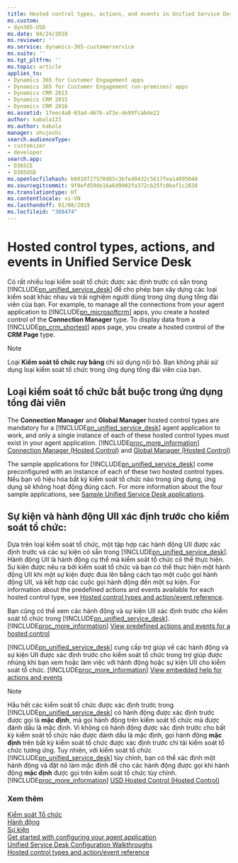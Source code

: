 ```yaml
---
title: Hosted control types, actions, and events in Unified Service Desk for Dynamics 365 for Customer Engagement apps| MicrosoftDocs
ms.custom:
- dyn365-USD
ms.date: 04/24/2018
ms.reviewer: ''
ms.service: dynamics-365-customerservice
ms.suite: ''
ms.tgt_pltfrm: ''
ms.topic: article
applies_to:
- Dynamics 365 for Customer Engagement apps
- Dynamics 365 for Customer Engagement (on-premises) apps
- Dynamics CRM 2013
- Dynamics CRM 2015
- Dynamics CRM 2016
ms.assetid: 17eec4a8-03a4-467b-af3e-de99fcab4e22
author: kabala123
ms.author: kabala
manager: shujoshi
search.audienceType:
- customizer
- developer
search.app:
- D365CE
- D365USD
ms.openlocfilehash: b0018f27570d85c3bfed0432c5617fea14095048
ms.sourcegitcommit: 9f0efd59de16a6d9902fa372cb25fc0baf1c2838
ms.translationtype: HT
ms.contentlocale: vi-VN
ms.lasthandoff: 01/08/2019
ms.locfileid: "388474"
---
```

# <a name="hosted-control-types-actions-and-events-in-unified-service-desk"></a>Hosted control types, actions, and events in Unified Service Desk
Có rất nhiều loại kiểm soát tổ chức được xác định trước có sẵn trong [!INCLUDE[pn_unified_service_desk](../includes/pn-unified-service-desk.md)] để cho phép bạn xây dựng các loại kiểm soát khác nhau và trải nghiệm người dùng trong ứng dụng tổng đài viên của bạn. For example, to manage all the connections from your agent application to [!INCLUDE[pn_microsoftcrm](../includes/pn-microsoftcrm.md)] apps, you create a hosted control of the **Connection Manager** type. To display data from a [!INCLUDE[pn_crm_shortest](../includes/pn-crm-shortest.md)] apps page, you create a hosted control of the **CRM Page** type.  
  
> [!NOTE]
>  Loại **Kiểm soát tổ chức ruy băng** chỉ sử dụng nội bộ. Bạn không phải sử dụng loại kiểm soát tổ chức trong ứng dụng tổng đài viên của bạn.  
  
## <a name="mandatory-hosted-control-types-in-an-agent-application"></a>Loại kiểm soát tổ chức bắt buộc trong ứng dụng tổng đài viên  
 The **Connection Manager** and **Global Manager** hosted control types are mandatory for a [!INCLUDE[pn_unified_service_desk](../includes/pn-unified-service-desk.md)] agent application to work, and only a single instance of each of these hosted control types must exist in your agent application. [!INCLUDE[proc_more_information](../includes/proc-more-information.md)] [Connection Manager (Hosted Control)](../unified-service-desk/connection-manager-hosted-control.md) and [Global Manager (Hosted Control)](../unified-service-desk/global-manager-hosted-control.md)  
  
 The sample applications for [!INCLUDE[pn_unified_service_desk](../includes/pn-unified-service-desk.md)] come preconfigured with an instance of each of these two hosted control types. Nếu bạn vô hiệu hóa bất kỳ kiểm soát tổ chức nào trong ứng dụng, ứng dụng sẽ không hoạt động đúng cách. For more information about the four sample applications, see [Sample Unified Service Desk applications](admin/sample-unified-service-desk-applications.md).  
  
## <a name="predefined-uii-actions-and-events-for-hosted-controls"></a>Sự kiện và hành động UII xác định trước cho kiểm soát tổ chức:  
 Dựa trên loại kiểm soát tổ chức, một tập hợp các hành động UII được xác định trước và các sự kiện có sẵn trong [!INCLUDE[pn_unified_service_desk](../includes/pn-unified-service-desk.md)]. Hành động UII là hành động cụ thể mà kiểm soát tổ chức có thể thực hiện. Sự kiện được nêu ra bởi kiểm soát tổ chức và bạn có thể thực hiện một hành động UII khi một sự kiện được đưa lên bằng cách tạo một cuộc gọi hành động UII, và kết hợp các cuộc gọi hành động đến một sự kiện. For information about the predefined actions and events available for each hosted control type, see [Hosted control types and action/event reference](../unified-service-desk/hosted-control-types-action-event-reference.md).  
  
 Bạn cũng có thể xem các hành động và sự kiện UII xác định trước cho kiểm soát tổ chức trong [!INCLUDE[pn_unified_service_desk](../includes/pn-unified-service-desk.md)]. [!INCLUDE[proc_more_information](../includes/proc-more-information.md)] [View predefined actions and events for a hosted control](../unified-service-desk/view-predefined-actions-events-hosted-control.md)  
  
 [!INCLUDE[pn_unified_service_desk](../includes/pn-unified-service-desk.md)] cung cấp trợ giúp về các hành động và sự kiện UII được xác định trước cho kiểm soát tổ chức trong trợ giúp được nhúng khi bạn xem hoặc làm việc với hành động hoặc sự kiện UII cho kiểm soát tổ chức. [!INCLUDE[proc_more_information](../includes/proc-more-information.md)] [View embedded help for actions and events](../unified-service-desk/view-embedded-help-for-actions-and-events.md)  
  
> [!NOTE]
>  Hầu hết các kiểm soát tổ chức được xác định trước trong [!INCLUDE[pn_unified_service_desk](../includes/pn-unified-service-desk.md)] có hành động được xác định trước được gọi là **mặc định**, mà gọi hành động trên kiểm soát tổ chức mà được đánh dấu là mặc định. Vì không có hành động được xác định trước cho bất kỳ kiểm soát tổ chức nào được đánh dấu là mặc định, gọi hành động **mặc định** trên bất kỳ kiểm soát tổ chức được xác định trước chỉ tải kiểm soát tổ chức tương ứng. Tuy nhiên, với kiểm soát tổ chức [!INCLUDE[pn_unified_service_desk](../includes/pn-unified-service-desk.md)] tùy chỉnh, bạn có thể xác định một hành động và đặt nó làm mặc định để cho các hành động được gọi khi hành động **mặc định** được gọi trên kiểm soát tổ chức tùy chỉnh. [!INCLUDE[proc_more_information](../includes/proc-more-information.md)] [USD Hosted Control (Hosted Control)](../unified-service-desk/usd-hosted-control-hosted-control.md)  
  
### <a name="see-also"></a>Xem thêm  
 [Kiểm soát Tổ chức](../unified-service-desk/unified-service-desk-hosted-controls.md)   
 [Hành động](../unified-service-desk/uii-actions.md)   
 [Sự kiện](../unified-service-desk/events.md)   
 [Get started with configuring your agent application](../unified-service-desk/get-started-configuring-agent-application.md)   
 [Unified Service Desk Configuration Walkthroughs](../unified-service-desk/unified-service-desk-configuration-walkthroughs.md)   
 [Hosted control types and action/event reference](../unified-service-desk/hosted-control-types-action-event-reference.md)
